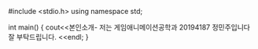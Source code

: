 #include <stdio.h>
using namespace std;

int main()
{
 cout<<본인소개- 저는 게임애니메이션공학과 20194187 정민주입니다 잘 부탁드립니다. <<endl;
}



 
